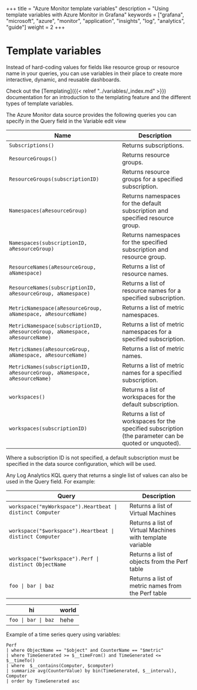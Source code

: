 +++
title = "Azure Monitor template variables"
description = "Using template variables with Azure Monitor in Grafana"
keywords = ["grafana", "microsoft", "azure", "monitor", "application", "insights", "log", "analytics", "guide"]
weight = 2
+++

# Template variables

Instead of hard-coding values for fields like resource group or resource name in your queries, you can use variables in their place to create more interactive, dynamic, and reusable dashboards.

Check out the [Templating]({{< relref "../variables/_index.md" >}}) documentation for an introduction to the templating feature and the different
types of template variables.

The Azure Monitor data source provides the following queries you can specify in the Query field in the Variable edit view

| Name                                                                         | Description                                                                                            |
| ---------------------------------------------------------------------------- | ------------------------------------------------------------------------------------------------------ |
| `Subscriptions()`                                                            | Returns subscriptions.                                                                                 |
| `ResourceGroups()`                                                           | Returns resource groups.                                                                               |
| `ResourceGroups(subscriptionID)`                                             | Returns resource groups for a specified subscription.                                                  |
| `Namespaces(aResourceGroup)`                                                 | Returns namespaces for the default subscription and specified resource group.                          |
| `Namespaces(subscriptionID, aResourceGroup)`                                 | Returns namespaces for the specified subscription and resource group.                                  |
| `ResourceNames(aResourceGroup, aNamespace)`                                  | Returns a list of resource names.                                                                      |
| `ResourceNames(subscriptionID, aResourceGroup, aNamespace)`                  | Returns a list of resource names for a specified subscription.                                         |
| `MetricNamespace(aResourceGroup, aNamespace, aResourceName)`                 | Returns a list of metric namespaces.                                                                   |
| `MetricNamespace(subscriptionID, aResourceGroup, aNamespace, aResourceName)` | Returns a list of metric namespaces for a specified subscription.                                      |
| `MetricNames(aResourceGroup, aNamespace, aResourceName)`                     | Returns a list of metric names.                                                                        |
| `MetricNames(subscriptionID, aResourceGroup, aNamespace, aResourceName)`     | Returns a list of metric names for a specified subscription.                                           |
| `workspaces()`                                                               | Returns a list of workspaces for the default subscription.                                             |
| `workspaces(subscriptionID)`                                                 | Returns a list of workspaces for the specified subscription (the parameter can be quoted or unquoted). |

Where a subscription ID is not specified, a default subscription must be specified in the data source configuration, which will be used.

Any Log Analytics KQL query that returns a single list of values can also be used in the Query field. For example:

| Query                                                     | Description                                               |
| --------------------------------------------------------- | --------------------------------------------------------- |
| `workspace("myWorkspace").Heartbeat \| distinct Computer` | Returns a list of Virtual Machines                        |
| `workspace("$workspace").Heartbeat \| distinct Computer`  | Returns a list of Virtual Machines with template variable |
| `workspace("$workspace").Perf \| distinct ObjectName`     | Returns a list of objects from the Perf table             |
| `foo \| bar \| baz`                                       | Returns a list of metric names from the Perf table        |

| hi                  | world |
| ------------------- | ----- |
| `foo \| bar \| baz` | hehe  |

Example of a time series query using variables:

```kusto
Perf
| where ObjectName == "$object" and CounterName == "$metric"
| where TimeGenerated >= $__timeFrom() and TimeGenerated <= $__timeTo()
| where  $__contains(Computer, $computer)
| summarize avg(CounterValue) by bin(TimeGenerated, $__interval), Computer
| order by TimeGenerated asc
```
